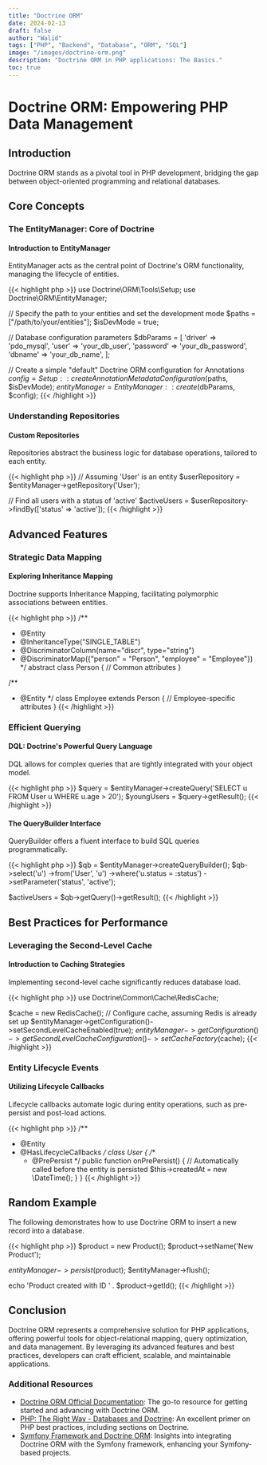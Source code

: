 ```yaml
---
title: "Doctrine ORM"
date: 2024-02-13
draft: false
author: "Walid"
tags: ["PHP", "Backend", "Database", "ORM", "SQL"]
image: "/images/doctrine-orm.png"
description: "Doctrine ORM in PHP applications: The Basics."
toc: true
---
```


# Doctrine ORM: Empowering PHP Data Management

## Introduction

Doctrine ORM stands as a pivotal tool in PHP development, bridging the gap between object-oriented programming and relational databases.

## Core Concepts

### The EntityManager: Core of Doctrine

#### Introduction to EntityManager

EntityManager acts as the central point of Doctrine's ORM functionality, managing the lifecycle of entities.

{{< highlight php >}}
use Doctrine\ORM\Tools\Setup;
use Doctrine\ORM\EntityManager;

// Specify the path to your entities and set the development mode
$paths = ["/path/to/your/entities"];
$isDevMode = true;

// Database configuration parameters
$dbParams = [
    'driver'   => 'pdo_mysql',
    'user'     => 'your_db_user',
    'password' => 'your_db_password',
    'dbname'   => 'your_db_name',
];

// Create a simple "default" Doctrine ORM configuration for Annotations
$config = Setup::createAnnotationMetadataConfiguration($paths, $isDevMode);
$entityManager = EntityManager::create($dbParams, $config);
{{< /highlight >}}

### Understanding Repositories

#### Custom Repositories

Repositories abstract the business logic for database operations, tailored to each entity.

{{< highlight php >}}
// Assuming 'User' is an entity
$userRepository = $entityManager->getRepository('User');

// Find all users with a status of 'active'
$activeUsers = $userRepository->findBy(['status' => 'active']);
{{< /highlight >}}

## Advanced Features

### Strategic Data Mapping

#### Exploring Inheritance Mapping

Doctrine supports Inheritance Mapping, facilitating polymorphic associations between entities.

{{< highlight php >}}
/**
 * @Entity
 * @InheritanceType("SINGLE_TABLE")
 * @DiscriminatorColumn(name="discr", type="string")
 * @DiscriminatorMap({"person" = "Person", "employee" = "Employee"})
 */
abstract class Person
{
    // Common attributes
}

/**
 * @Entity
 */
class Employee extends Person
{
    // Employee-specific attributes
}
{{< /highlight >}}

### Efficient Querying

#### DQL: Doctrine's Powerful Query Language

DQL allows for complex queries that are tightly integrated with your object model.

{{< highlight php >}}
$query = $entityManager->createQuery('SELECT u FROM User u WHERE u.age > 20');
$youngUsers = $query->getResult();
{{< /highlight >}}

#### The QueryBuilder Interface

QueryBuilder offers a fluent interface to build SQL queries programmatically.

{{< highlight php >}}
$qb = $entityManager->createQueryBuilder();
$qb->select('u')
   ->from('User', 'u')
   ->where('u.status = :status')
   ->setParameter('status', 'active');

$activeUsers = $qb->getQuery()->getResult();
{{< /highlight >}}

## Best Practices for Performance

### Leveraging the Second-Level Cache

#### Introduction to Caching Strategies

Implementing second-level cache significantly reduces database load.

{{< highlight php >}}
use Doctrine\Common\Cache\RedisCache;

$cache = new RedisCache();
// Configure cache, assuming Redis is already set up
$entityManager->getConfiguration()->setSecondLevelCacheEnabled(true);
$entityManager->getConfiguration()->getSecondLevelCacheConfiguration()->setCacheFactory($cache);
{{< /highlight >}}

### Entity Lifecycle Events

#### Utilizing Lifecycle Callbacks

Lifecycle callbacks automate logic during entity operations, such as pre-persist and post-load actions.

{{< highlight php >}}
/**
 * @Entity
 * @HasLifecycleCallbacks
 */
class User
{
    /**
     * @PrePersist
     */
    public function onPrePersist()
    {
        // Automatically called before the entity is persisted
        $this->createdAt = new \DateTime();
    }
}
{{< /highlight >}}

## Random Example

The following demonstrates how to use Doctrine ORM to insert a new record into a database.

{{< highlight php >}}
$product = new Product();
$product->setName('New Product');

$entityManager->persist($product);
$entityManager->flush();

echo 'Product created with ID ' . $product->getId();
{{< /highlight >}}

## Conclusion

Doctrine ORM represents a comprehensive solution for PHP applications, offering powerful tools for object-relational mapping, query optimization, and data management. By leveraging its advanced features and best practices, developers can craft efficient, scalable, and maintainable applications.

### Additional Resources

- [Doctrine ORM Official Documentation](https://www.doctrine-project.org/projects/orm.html): The go-to resource for getting started and advancing with Doctrine ORM.
- [PHP: The Right Way - Databases and Doctrine](https://phptherightway.com/#databases): An excellent primer on PHP best practices, including sections on Doctrine.
- [Symfony Framework and Doctrine ORM](https://symfony.com/doc/current/doctrine.html): Insights into integrating Doctrine ORM with the Symfony framework, enhancing your Symfony-based projects.